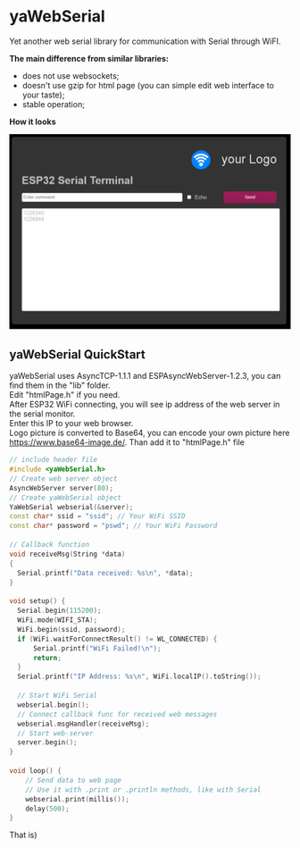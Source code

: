 # yaWebSerial
Yet another web serial library for communication with Serial through WiFI.

**The main difference from similar libraries:**
- does not use websockets;
- doesn't use gzip for html page (you can simple edit web interface to your taste);
- stable operation;

**How it looks**
<p align="left">
	<img src="https://github.com/pervu/yaWebSerial/blob/main/webInterface.png" width="600" alt="webInterface"/>
</p>

## yaWebSerial QuickStart
yaWebSerial uses AsyncTCP-1.1.1 and ESPAsyncWebServer-1.2.3, you can find them in the "lib" folder.<br>
Edit "htmlPage.h" if you need.<br>
After ESP32 WiFi connecting, you will see ip address of the web server in the serial monitor.<br>
Enter this IP to your web browser.<br>
Logo picture is converted to Base64, you can encode your own picture here https://www.base64-image.de/. Than add it to "htmlPage.h" file
```cpp
// include header file
#include <yaWebSerial.h>
// Create web server object
AsyncWebServer server(80);
// Create yaWebSerial object
YaWebSerial webserial(&server);
const char* ssid = "ssid"; // Your WiFi SSID
const char* password = "pswd"; // Your WiFi Password

// Callback function
void receiveMsg(String *data)
{
  Serial.printf("Data received: %s\n", *data);
}

void setup() {
  Serial.begin(115200);
  WiFi.mode(WIFI_STA);
  WiFi.begin(ssid, password);
  if (WiFi.waitForConnectResult() != WL_CONNECTED) {
      Serial.printf("WiFi Failed!\n");
      return;
  }
  Serial.printf("IP Address: %s\n", WiFi.localIP().toString());

  // Start WiFi Serial
  webserial.begin();
  // Connect callback func for received web messages
  webserial.msgHandler(receiveMsg);
  // Start web-server
  server.begin();
}

void loop() {
    // Send data to web page
    // Use it with .print or .println methods, like with Serial
    webserial.print(millis());
    delay(500);
}
```
That is)
